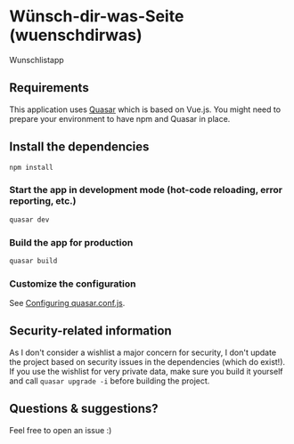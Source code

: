 # Wünsch-dir-was-Seite (wuenschdirwas)

Wunschlistapp

## Requirements
This application uses [Quasar](https://quasar.dev/) which is based on Vue.js. You might need to prepare your environment to have npm and Quasar in place.

## Install the dependencies
```bash
npm install
```

### Start the app in development mode (hot-code reloading, error reporting, etc.)
```bash
quasar dev
```


### Build the app for production
```bash
quasar build
```

### Customize the configuration
See [Configuring quasar.conf.js](https://quasar.dev/quasar-cli/quasar-conf-js).


## Security-related information
As I don't consider a wishlist a major concern for security, I don't update the project based on security issues in the dependencies (which do exist!).
If you use the wishlist for very private data, make sure you build it yourself and call `quasar upgrade -i` before building the project.

## Questions & suggestions?
Feel free to open an issue :)
